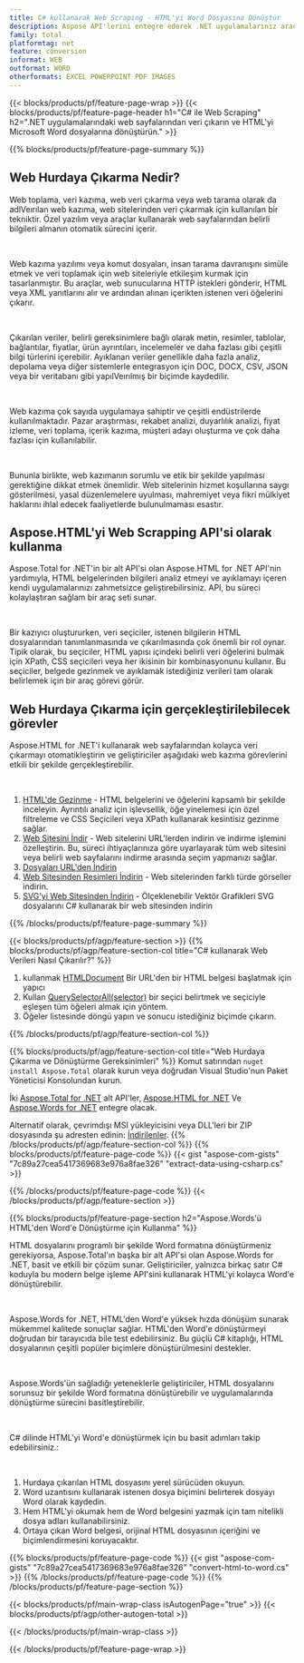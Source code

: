 ```yaml
---
title: C# kullanarak Web Scraping - HTML'yi Word Dosyasına Dönüştür 
description: Aspose API'lerini entegre ederek .NET uygulamalarınız aracılığıyla web sitesi web sayfalarını kazıyın ve HTML'yi Microsoft Word belgelerine aktarın. 
family: total
platformtag: net
feature: conversion
informat: WEB
outformat: WORD
otherformats: EXCEL POWERPOINT PDF IMAGES
---
```

{{< blocks/products/pf/feature-page-wrap >}}
{{< blocks/products/pf/feature-page-header h1="C# ile Web Scraping" h2=".NET uygulamalarındaki web sayfalarından veri çıkarın ve HTML'yi Microsoft Word dosyalarına dönüştürün." >}}

{{% blocks/products/pf/feature-page-summary %}}

<h2 class="heading-border">Web Hurdaya Çıkarma Nedir?</h2>

<p>Web toplama, veri kazıma, web veri çıkarma veya web tarama olarak da adlVeırılan web kazıma, web sitelerinden veri çıkarmak için kullanılan bir tekniktir. Özel yazılım veya araçlar kullanarak web sayfalarından belirli bilgileri almanın otomatik sürecini içerir.</p><br />
<p>Web kazıma yazılımı veya komut dosyaları, insan tarama davranışını simüle etmek ve veri toplamak için web siteleriyle etkileşim kurmak için tasarlanmıştır. Bu araçlar, web sunucularına HTTP istekleri gönderir, HTML veya XML yanıtlarını alır ve ardından alınan içerikten istenen veri öğelerini çıkarır.</p><br />

<p>Çıkarılan veriler, belirli gereksinimlere bağlı olarak metin, resimler, tablolar, bağlantılar, fiyatlar, ürün ayrıntıları, incelemeler ve daha fazlası gibi çeşitli bilgi türlerini içerebilir. Ayıklanan veriler genellikle daha fazla analiz, depolama veya diğer sistemlerle entegrasyon için DOC, DOCX, CSV, JSON veya bir veritabanı gibi yapılVeırılmış bir biçimde kaydedilir.</p><br />

<p>Web kazıma çok sayıda uygulamaya sahiptir ve çeşitli endüstrilerde kullanılmaktadır. Pazar araştırması, rekabet analizi, duyarlılık analizi, fiyat izleme, veri toplama, içerik kazıma, müşteri adayı oluşturma ve çok daha fazlası için kullanılabilir.</p><br />

<p>Bununla birlikte, web kazımanın sorumlu ve etik bir şekilde yapılması gerektiğine dikkat etmek önemlidir. Web sitelerinin hizmet koşullarına saygı gösterilmesi, yasal düzenlemelere uyulması, mahremiyet veya fikri mülkiyet haklarını ihlal edecek faaliyetlerde bulunulmaması esastır.</p>

<h2 class="heading-border">Aspose.HTML'yi Web Scrapping API'si olarak kullanma</h2>

<p>Aspose.Total for .NET'in bir alt API'si olan Aspose.HTML for .NET API'nin yardımıyla, HTML belgelerinden bilgileri analiz etmeyi ve ayıklamayı içeren kendi uygulamalarınızı zahmetsizce geliştirebilirsiniz. API, bu süreci kolaylaştıran sağlam bir araç seti sunar.</p><br />

<p>Bir kazıyıcı oluştururken, veri seçiciler, istenen bilgilerin HTML dosyalarından tanımlanmasında ve çıkarılmasında çok önemli bir rol oynar. Tipik olarak, bu seçiciler, HTML yapısı içindeki belirli veri öğelerini bulmak için XPath, CSS seçicileri veya her ikisinin bir kombinasyonunu kullanır. Bu seçiciler, belgede gezinmek ve ayıklamak istediğiniz verileri tam olarak belirlemek için bir araç görevi görür.</p>

<h2 class="heading-border">Web Hurdaya Çıkarma için gerçekleştirilebilecek görevler</h2>

<p>Aspose.HTML for .NET'i kullanarak web sayfalarından kolayca veri çıkarmayı otomatikleştirin ve geliştiriciler aşağıdaki web kazıma görevlerini etkili bir şekilde gerçekleştirebilir.</p><br />

1. [HTML'de Gezinme](https://docs.aspose.com/html/net/html-navigation/) - HTML belgelerini ve öğelerini kapsamlı bir şekilde inceleyin. Ayrıntılı analiz için işlevsellik, öğe yinelemesi için özel filtreleme ve CSS Seçicileri veya XPath kullanarak kesintisiz gezinme sağlar.
2. [Web Sitesini İndir](https://docs.aspose.com/html/net/download-website/) - Web sitelerini URL'lerden indirin ve indirme işlemini özelleştirin. Bu, süreci ihtiyaçlarınıza göre uyarlayarak tüm web sitesini veya belirli web sayfalarını indirme arasında seçim yapmanızı sağlar.
3. [Dosyaları URL'den İndirin](https://docs.aspose.com/html/net/download-file-from-url/) 
4. [Web Sitesinden Resimleri İndirin](https://docs.aspose.com/html/net/download-images-from-website/) - Web sitelerinden farklı türde görseller indirin.
5. [SVG'yi Web Sitesinden İndirin](https://docs.aspose.com/html/net/download-svg-from-website/) - Ölçeklenebilir Vektör Grafikleri SVG dosyalarını C# kullanarak bir web sitesinden indirin

{{% /blocks/products/pf/feature-page-summary  %}}

{{< blocks/products/pf/agp/feature-section >}}
{{% blocks/products/pf/agp/feature-section-col title="C# kullanarak Web Verileri Nasıl Çıkarılır?" %}}

1. kullanmak [HTMLDocument](https://reference.aspose.com/html/net/aspose.html/htmldocument/htmldocument/) Bir URL'den bir HTML belgesi başlatmak için yapıcı
2. Kullan [QuerySelectorAll(selector)](https://reference.aspose.com/html/net/aspose.html.dom/document/queryselectorall/) bir seçici belirtmek ve seçiciyle eşleşen tüm öğeleri almak için yöntem.
3. Öğeler listesinde döngü yapın ve sonucu istediğiniz biçimde çıkarın.
 
{{% /blocks/products/pf/agp/feature-section-col %}}

{{% blocks/products/pf/agp/feature-section-col title="Web Hurdaya Çıkarma ve Dönüştürme Gereksinimleri" %}}
Komut satırından ```nuget install Aspose.Total``` olarak kurun veya doğrudan Visual Studio'nun Paket Yöneticisi Konsolundan kurun.

İki [Aspose.Total for .NET](https://products.aspose.com/total/net/) alt API'ler, [Aspose.HTML for .NET](https://products.aspose.com/html/net/) Ve [Aspose.Words for .NET](https://products.aspose.com/words/net/) entegre olacak.

Alternatif olarak, çevrimdışı MSI yükleyicisini veya DLL'leri bir ZIP dosyasında şu adresten edinin: [İndirilenler](https://releases.aspose.com/total/net).
{{% /blocks/products/pf/agp/feature-section-col %}}
{{% blocks/products/pf/feature-page-code %}}
{{< gist "aspose-com-gists" "7c89a27cea5417369683e976a8fae326" "extract-data-using-csharp.cs" >}}

{{% /blocks/products/pf/feature-page-code %}}
{{< /blocks/products/pf/agp/feature-section >}}

{{% blocks/products/pf/feature-page-section  h2="Aspose.Words'ü HTML'den Word'e Dönüştürme için Kullanma" %}}
<p>HTML dosyalarını programlı bir şekilde Word formatına dönüştürmeniz gerekiyorsa, Aspose.Total'ın başka bir alt API'si olan Aspose.Words for .NET, basit ve etkili bir çözüm sunar. Geliştiriciler, yalnızca birkaç satır C# koduyla bu modern belge işleme API'sini kullanarak HTML'yi kolayca Word'e dönüştürebilir.</p><br />

<p>Aspose.Words for .NET, HTML'den Word'e yüksek hızda dönüşüm sunarak mükemmel kalitede sonuçlar sağlar. HTML'den Word'e dönüştürmeyi doğrudan bir tarayıcıda bile test edebilirsiniz. Bu güçlü C# kitaplığı, HTML dosyalarının çeşitli popüler biçimlere dönüştürülmesini destekler.</p><br />

<p>Aspose.Words'ün sağladığı yeteneklerle geliştiriciler, HTML dosyalarını sorunsuz bir şekilde Word formatına dönüştürebilir ve uygulamalarında dönüştürme sürecini basitleştirebilir.</p><br />

<p>C# dilinde HTML'yi Word'e dönüştürmek için bu basit adımları takip edebilirsiniz.:</p><br />

1. Hurdaya çıkarılan HTML dosyasını yerel sürücüden okuyun.
1. Word uzantısını kullanarak istenen dosya biçimini belirterek dosyayı Word olarak kaydedin.
1. Hem HTML'yi okumak hem de Word belgesini yazmak için tam nitelikli dosya adları kullanabilirsiniz.
1. Ortaya çıkan Word belgesi, orijinal HTML dosyasının içeriğini ve biçimlendirmesini koruyacaktır.

{{% blocks/products/pf/feature-page-code %}}
{{< gist "aspose-com-gists" "7c89a27cea5417369683e976a8fae326" "convert-html-to-word.cs" >}}
{{% /blocks/products/pf/feature-page-code  %}}
{{% /blocks/products/pf/feature-page-section %}}

{{< blocks/products/pf/main-wrap-class isAutogenPage="true" >}}
{{< blocks/products/pf/agp/other-autogen-total >}}

{{< /blocks/products/pf/main-wrap-class >}}

{{< /blocks/products/pf/feature-page-wrap >}}